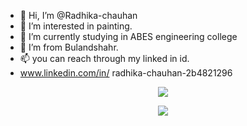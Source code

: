 - 👋 Hi, I’m @Radhika-chauhan
- 👀 I’m interested in painting.
- 🌱 I’m currently studying in ABES engineering college
- 💞️ I’m from Bulandshahr.
- 📫 you can reach through my linked in id.
- www.linkedin.com/in/
radhika-chauhan-2b4821296


  
<!---
Radhikaa-chauhan/Radhikaa-chauhan is a ✨ special ✨ repository because its `README.md` (this file) appears on your GitHub profile.
You can click the Preview link to take a look at your changes.
--->

<div align="center">

![](https://github-profile-summary-cards.vercel.app/api/cards/profile-details?username=Radhikaa-chauhan&theme=default)

![](https://github-readme-streak-stats.herokuapp.com/?user=Radhikaa-chauhan&theme=vue&hide_border=true)	
 <br/>
</div> 
